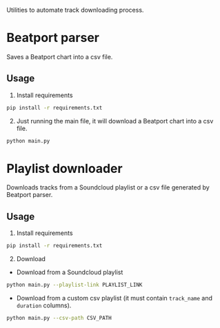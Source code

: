 Utilities to automate track downloading process.

# Beatport parser

Saves a Beatport chart into a csv file.

## Usage
1. Install requirements
```bash
pip install -r requirements.txt
```

2. Just running the main file, it will download a Beatport chart into a csv file.
```bash
python main.py
```

# Playlist downloader

Downloads tracks from a Soundcloud playlist or a csv file generated by Beatport parser.

## Usage

1. Install requirements
```bash
pip install -r requirements.txt
```

2. Download
  - Download from a Soundcloud playlist
  ```bash
  python main.py --playlist-link PLAYLIST_LINK
  ```

  - Download from a custom csv playlist (it must contain `track_name` and `duration` columns).
  ```bash
  python main.py --csv-path CSV_PATH
  ```
